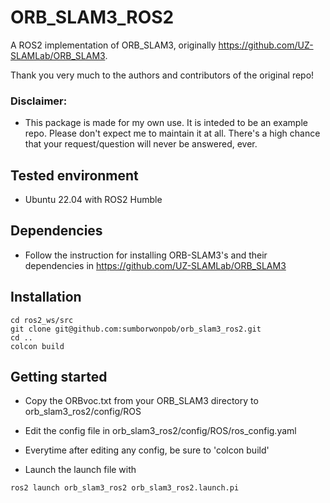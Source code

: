 # ORB_SLAM3_ROS2
A ROS2 implementation of ORB_SLAM3, originally https://github.com/UZ-SLAMLab/ORB_SLAM3.

Thank you very much to the authors and contributors of the original repo!

### Disclaimer: 
* This package is made for my own use. It is inteded to be an example repo. Please don't expect me to maintain it at all. There's a high chance that your request/question will never be answered, ever.

## Tested environment
* Ubuntu 22.04 with ROS2 Humble

## Dependencies
* Follow the instruction for installing ORB-SLAM3's and their dependencies in https://github.com/UZ-SLAMLab/ORB_SLAM3

## Installation
```
cd ros2_ws/src
git clone git@github.com:sumborwonpob/orb_slam3_ros2.git
cd ..
colcon build
```

## Getting started
* Copy the ORBvoc.txt from your ORB_SLAM3 directory to orb_slam3_ros2/config/ROS

* Edit the config file in orb_slam3_ros2/config/ROS/ros_config.yaml

* Everytime after editing any config, be sure to 'colcon build'

* Launch the launch file with

```
ros2 launch orb_slam3_ros2 orb_slam3_ros2.launch.pi
```